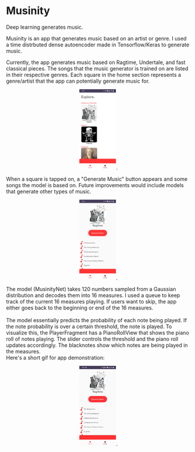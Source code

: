 # Musinity

Deep learning generates music.  
  
Musinity is an app that generates music based on an artist or genre. I used a time distrbuted dense autoencoder made in Tensorflow/Keras to generate music.  
  
Currently, the app generates music based on Ragtime, Undertale, and fast classical pieces. The songs that the music generator is trained on are listed in their respective genres. Each square in the home section represents a genre/artist that the app can potentially generate music for.  
<p align="center">
<img src="home_screen.jpg" width="20%">.  
</p>
When a square is tapped on, a "Generate Music" button appears and some songs the model is based on. Future improvements would include models that generate other types of music.   

<p align="center">
<img src="song_list.jpg" width="20%">.  
</p>  
The model (MusinityNet) takes 120 numbers sampled from a Gaussian distribution and decodes them into 16 measures. I used a queue to keep track of the current 16 measures playing. If users want to skip, the app either goes back to the beginning or end of the 16 measures.  <br />
<br />
The model essentially predicts the probability of each note being played. If the note probability is over a certain threshold, the note is played. To visualize this, the PlayerFragment has a PianoRollView that shows the piano roll of notes playing. The slider controls the threshold and the piano roll updates accordingly. The blacknotes show which notes are being played in the measures.  
<br />
Here's a short gif for app demonstration:  
<p align="center">
<img src="player_demo.gif" width="20%">. 
</p>

